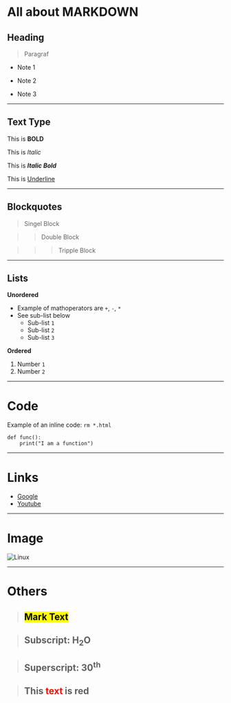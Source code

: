 
# All about MARKDOWN


## Heading 
> Paragraf

- Note 1
* Note 2
+ Note 3

---

## Text Type 

This is **BOLD**

This is *Italic*

This is ***Italic Bold***

This is <ins>Underline</ins>

---

## Blockquotes 

> Singel Block 

>> Double Block 

>>> Tripple Block 

---

## Lists

**Unordered**

- Example of mathoperators are `+`, `-`, `*`
- See sub-list below
  - Sub-list `1`
  - Sub-list `2`
  - Sub-list `3`

**Ordered** 
1. Number `1`
2. Number `2`

---

# Code

Example of an inline code: `rm *.html`

```
def func():
    print("I am a function")

```

---

# Links

 - [Google](www.google.com)
 - [Youtube](www.youtube.com)

---

# Image 

![Linux](https://i.ibb.co/PZCTWTb/Linux-Penguin.jpg)


---
# Others

>## <mark>**Mark Text**</mark>

>## Subscript: **H<sub>2</sub>O**

>## Superscript: **30<sup>th</sup>**

>## This <span style="color:red">**text**</span> is red 
  
  
